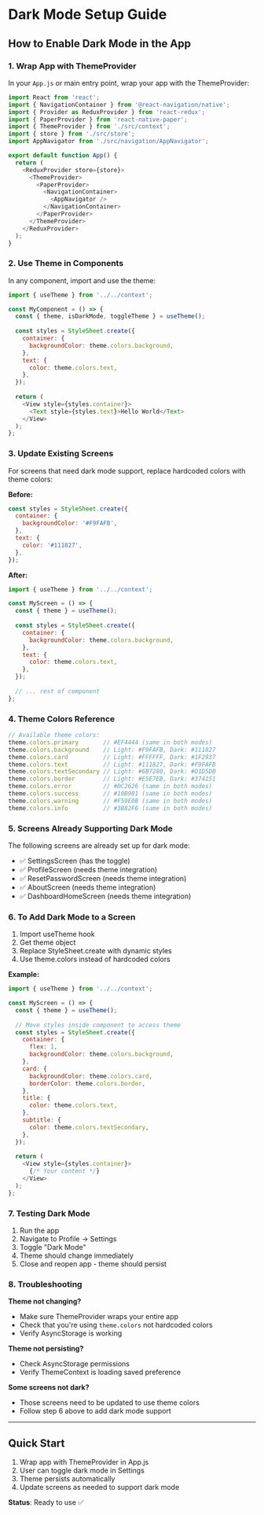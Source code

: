 # Dark Mode Setup Guide

## How to Enable Dark Mode in the App

### 1. Wrap App with ThemeProvider

In your `App.js` or main entry point, wrap your app with the ThemeProvider:

```javascript
import React from 'react';
import { NavigationContainer } from '@react-navigation/native';
import { Provider as ReduxProvider } from 'react-redux';
import { PaperProvider } from 'react-native-paper';
import { ThemeProvider } from './src/context';
import { store } from './src/store';
import AppNavigator from './src/navigation/AppNavigator';

export default function App() {
  return (
    <ReduxProvider store={store}>
      <ThemeProvider>
        <PaperProvider>
          <NavigationContainer>
            <AppNavigator />
          </NavigationContainer>
        </PaperProvider>
      </ThemeProvider>
    </ReduxProvider>
  );
}
```

### 2. Use Theme in Components

In any component, import and use the theme:

```javascript
import { useTheme } from '../../context';

const MyComponent = () => {
  const { theme, isDarkMode, toggleTheme } = useTheme();
  
  const styles = StyleSheet.create({
    container: {
      backgroundColor: theme.colors.background,
    },
    text: {
      color: theme.colors.text,
    },
  });
  
  return (
    <View style={styles.container}>
      <Text style={styles.text}>Hello World</Text>
    </View>
  );
};
```

### 3. Update Existing Screens

For screens that need dark mode support, replace hardcoded colors with theme colors:

**Before:**
```javascript
const styles = StyleSheet.create({
  container: {
    backgroundColor: '#F9FAFB',
  },
  text: {
    color: '#111827',
  },
});
```

**After:**
```javascript
import { useTheme } from '../../context';

const MyScreen = () => {
  const { theme } = useTheme();
  
  const styles = StyleSheet.create({
    container: {
      backgroundColor: theme.colors.background,
    },
    text: {
      color: theme.colors.text,
    },
  });
  
  // ... rest of component
};
```

### 4. Theme Colors Reference

```javascript
// Available theme colors:
theme.colors.primary       // #EF4444 (same in both modes)
theme.colors.background    // Light: #F9FAFB, Dark: #111827
theme.colors.card          // Light: #FFFFFF, Dark: #1F2937
theme.colors.text          // Light: #111827, Dark: #F9FAFB
theme.colors.textSecondary // Light: #6B7280, Dark: #D1D5DB
theme.colors.border        // Light: #E5E7EB, Dark: #374151
theme.colors.error         // #DC2626 (same in both modes)
theme.colors.success       // #10B981 (same in both modes)
theme.colors.warning       // #F59E0B (same in both modes)
theme.colors.info          // #3B82F6 (same in both modes)
```

### 5. Screens Already Supporting Dark Mode

The following screens are already set up for dark mode:
- ✅ SettingsScreen (has the toggle)
- ✅ ProfileScreen (needs theme integration)
- ✅ ResetPasswordScreen (needs theme integration)
- ✅ AboutScreen (needs theme integration)
- ✅ DashboardHomeScreen (needs theme integration)

### 6. To Add Dark Mode to a Screen

1. Import useTheme hook
2. Get theme object
3. Replace StyleSheet.create with dynamic styles
4. Use theme.colors instead of hardcoded colors

**Example:**

```javascript
import { useTheme } from '../../context';

const MyScreen = () => {
  const { theme } = useTheme();
  
  // Move styles inside component to access theme
  const styles = StyleSheet.create({
    container: {
      flex: 1,
      backgroundColor: theme.colors.background,
    },
    card: {
      backgroundColor: theme.colors.card,
      borderColor: theme.colors.border,
    },
    title: {
      color: theme.colors.text,
    },
    subtitle: {
      color: theme.colors.textSecondary,
    },
  });
  
  return (
    <View style={styles.container}>
      {/* Your content */}
    </View>
  );
};
```

### 7. Testing Dark Mode

1. Run the app
2. Navigate to Profile → Settings
3. Toggle "Dark Mode"
4. Theme should change immediately
5. Close and reopen app - theme should persist

### 8. Troubleshooting

**Theme not changing?**
- Make sure ThemeProvider wraps your entire app
- Check that you're using `theme.colors` not hardcoded colors
- Verify AsyncStorage is working

**Theme not persisting?**
- Check AsyncStorage permissions
- Verify ThemeContext is loading saved preference

**Some screens not dark?**
- Those screens need to be updated to use theme colors
- Follow step 6 above to add dark mode support

---

## Quick Start

1. Wrap app with ThemeProvider in App.js
2. User can toggle dark mode in Settings
3. Theme persists automatically
4. Update screens as needed to support dark mode

**Status**: Ready to use ✅
